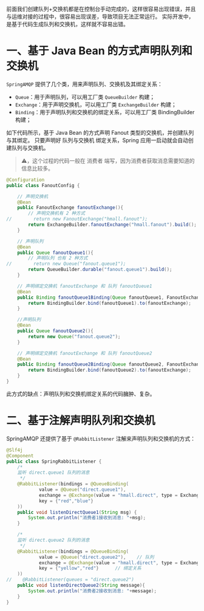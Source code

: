 前面我们创建队列+交换机都是在控制台手动完成的，这样很容易出现错误，并且与运维对接的过程中，很容易出现误差，导致项目无法正常运行。
实际开发中，是基于代码生成队列和交换机，这样就不容易出错。

# 一、基于 Java Bean 的方式声明队列和交换机

`SpringAMQP` 提供了几个类，用来声明队列、交换机及其绑定关系：
* `Queue`：用于声明队列，可以用工厂类 `QueueBuilder` 构建；
* `Exchange`：用于声明交换机，可以用工厂类 `ExchangeBuilder` 构建；
* `Binding`：用于声明队列和交换机的绑定关系，可以用工厂类 BindingBuilder 构建；

如下代码所示，基于 Java Bean 的方式声明 Fanout 类型的交换机，并创建队列与其绑定。
只要声明好 队列与交换机 绑定关系，Spring 应用一启动就会自动创建队列与交换机。

> ⚠️，这个过程的代码一般在 消费者 端写，因为消费者获取消息需要知道的信息比较多。

```java
@Configuration
public class FanoutConfig {

    // 声明交换机
    @Bean
    public FanoutExchange fanoutExchange(){
        // 声明交换机有 2 种方式
//        return new FanoutExchange("hmall.fanout");
        return ExchangeBuilder.fanoutExchange("hmall.fanout").build();
    }

    // 声明队列
    @Bean
    public Queue fanoutQueue1(){
        // 声明队列 也有 2 种方式
//        return new Queue("fanout.queue1");
        return QueueBuilder.durable("fanout.queue1").build();
    }

    // 声明绑定交换机 fanoutExchange 和 队列 fanoutQueue1
    @Bean
    public Binding fanoutQueue1Binding(Queue fanoutQueue1, FanoutExchange fanoutExchange){
        return BindingBuilder.bind(fanoutQueue1).to(fanoutExchange);
    }

    //声明队列
    @Bean
    public Queue fanoutQueue2(){
        return new Queue("fanout.queue2");
    }

    // 声明绑定交换机 fanoutExchange 和 队列 fanoutQueue2
    @Bean
    public Binding fanoutQueue2Binding(Queue fanoutQueue2, FanoutExchange fanoutExchange){
        return BindingBuilder.bind(fanoutQueue2).to(fanoutExchange);
    }
}
```

此方式的缺点：声明队列和交换机绑定关系的代码臃肿、复杂。

# 二、基于注解声明队列和交换机
SpringAMQP 还提供了基于 `@RabbitListener` 注解来声明队列和交换机的方式：

```java
@Slf4j
@Component
public class SpringRabbitListener {
    /*
    监听 direct.queue1 队列的消息
     */
    @RabbitListener(bindings = @QueueBinding(
            value = @Queue("direct.queue1"),
            exchange = @Exchange(value = "hmall.direct", type = ExchangeTypes.DIRECT),
            key = {"red","blue"}
    ))
    public void listenDirectQueue1(String msg) {
        System.out.println("消费者1接收到消息: "+msg);
    }

    /*
    监听 direct.queue2 队列的消息
     */
    @RabbitListener(bindings = @QueueBinding(
            value = @Queue("direct.queue2"),    // 队列
            exchange = @Exchange(value = "hmall.direct", type = ExchangeTypes.DIRECT),  // 交换机
            key = {"yellow","red"}      // 绑定关系
    ))
//    @RabbitListener(queues = "direct.queue2")
    public void listenDirectQueue2(String message){
        System.out.println("消费者2接收到消息: "+message);
    }
}
```
